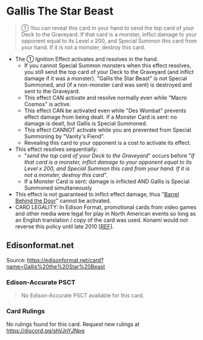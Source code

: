 # Gallis The Star Beast

> ① You can reveal this card in your hand to send the top card of your Deck to the Graveyard. If that card is a monster, inflict damage to your opponent equal to its Level x 200, and Special Summon this card from your hand. If it is not a monster, destroy this card.

*   The ① Ignition Effect activates and resolves in the hand.
    *   If you cannot Special Summon monsters when this effect resolves, you still send the top card of your Deck to the Graveyard (and inflict damage if it was a monster). "Gallis the Star Beast" is not Special Summoned, and (if a non-monster card was sent) is destroyed and sent to the Graveyard.
    *   This effect CAN activate and resolve normally even while "Macro Cosmos" is active.
    *   This effect CAN be activated even while "Des Wombat" prevents effect damage from being dealt. If a Monster Card is sent: no damage is dealt, but Gallis is Special Summoned.
    *   This effect CANNOT activate while you are prevented from Special Summoning by "Vanity's Fiend".
    *   Revealing this card to your opponent is a cost to activate its effect.
*   This effect resolves sequentially:
    *   "_send the top card of your Deck to the Graveyard_" occurs before "_If that card is a monster, inflict damage to your opponent equal to its Level x 200, and Special Summon this card from your hand. If it is not a monster, destroy this card_".
    *   If a Monster Card is sent: damage is inflicted AND Gallis is Special Summoned simultaneously
*   This effect is not guaranteed to inflict effect damage, thus "[Barrel Behind the Door](https://yugipedia.com/wiki/Barrel_Behind_the_Door)" cannot be activated.
*   CARD LEGALITY: In Edison Format, promotional cards from video games and other media were legal for play in North American events so long as an English translation / copy of the card was used. Konami would not reverse this policy until late 2010 \[[REF](https://www.pojo.biz/board/showpost.php?s=25207dc48f1f8866472fb43a67e259f3&p=20134042&postcount=10)\].

## Edisonformat.net

Source: https://edisonformat.net/card?name=Gallis%20the%20Star%20Beast

### Edison-Accurate PSCT

> No Edison-Accurate PSCT available for this card.

### Card Rulings

No rulings found for this card. Request new rulings at https://discord.gg/shVJnYJNpg
            
